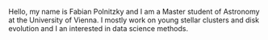 Hello,
my name is Fabian Polnitzky and I am a Master student of Astronomy at the University of Vienna. I mostly work on young stellar clusters and disk evolution and I an interested in data science methods.

<!---
fbnplntzky/fbnplntzky is a ✨ special ✨ repository because its `README.md` (this file) appears on your GitHub profile.
You can click the Preview link to take a look at your changes.
--->

